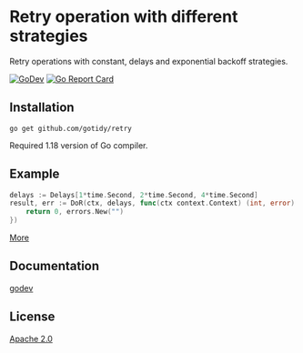 # Retry operation with different strategies

Retry operations with constant, delays and exponential backoff strategies.

[![GoDev](https://img.shields.io/static/v1?label=godev&message=reference&color=00add8)][godev] [![Go Report Card](https://goreportcard.com/badge/github.com/gotidy/retry)][goreport]

[godev]: https://pkg.go.dev/github.com/gotidy/retry
[goreport]: https://goreportcard.com/report/github.com/gotidy/retry

## Installation

`go get github.com/gotidy/retry`

Required 1.18 version of Go compiler.

## Example

```go
delays := Delays[1*time.Second, 2*time.Second, 4*time.Second]
result, err := DoR(ctx, delays, func(ctx context.Context) (int, error) {
    return 0, errors.New("")
})
```

[More](/examples_test.go)

## Documentation

[godev]

## License

[Apache 2.0](LICENSE)
